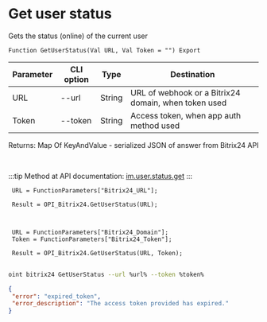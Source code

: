 ﻿---
sidebar_position: 17
---

# Get user status
 Gets the status (online) of the current user



`Function GetUserStatus(Val URL, Val Token = "") Export`

 | Parameter | CLI option | Type | Destination |
 |-|-|-|-|
 | URL | --url | String | URL of webhook or a Bitrix24 domain, when token used |
 | Token | --token | String | Access token, when app auth method used |

 
 Returns: Map Of KeyAndValue - serialized JSON of answer from Bitrix24 API

<br/>

:::tip
Method at API documentation: [im.user.status.get](https://dev.1c-bitrix.ru/learning/course/index.php?COURSE_ID=93&LESSON_ID=11497)
:::
<br/>


```bsl title="Code example"
 URL = FunctionParameters["Bitrix24_URL"];
 
 Result = OPI_Bitrix24.GetUserStatus(URL);
 
 
 
 URL = FunctionParameters["Bitrix24_Domain"];
 Token = FunctionParameters["Bitrix24_Token"];
 
 Result = OPI_Bitrix24.GetUserStatus(URL, Token);
```
	


```sh title="CLI command example"
 
oint bitrix24 GetUserStatus --url %url% --token %token%

```

```json title="Result"
{
 "error": "expired_token",
 "error_description": "The access token provided has expired."
}
```
